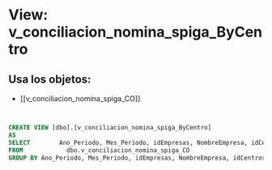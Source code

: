 # View: v_conciliacion_nomina_spiga_ByCentro

## Usa los objetos:
- [[v_conciliacion_nomina_spiga_CO]]

```sql


CREATE VIEW [dbo].[v_conciliacion_nomina_spiga_ByCentro]
AS
SELECT        Ano_Periodo, Mes_Periodo, idEmpresas, NombreEmpresa, idCentros, NombreCentro, SUM(Saldo) AS Saldo
FROM            dbo.v_conciliacion_nomina_spiga_CO
GROUP BY Ano_Periodo, Mes_Periodo, idEmpresas, NombreEmpresa, idCentros, NombreCentro

```
